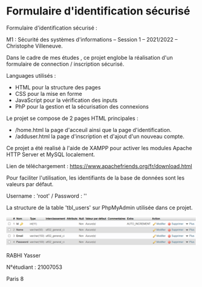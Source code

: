 # Formulaire d'identification sécurisé
Formulaire d'identification sécurisé : 

M1 : Sécurité des systèmes d'informations – Session 1 – 2021/2022 – Christophe Villeneuve.

Dans le cadre de mes études , ce projet englobe la réalisation d'un formulaire de connection / inscription sécurisé.

Languages utilisés : 
- HTML pour la structure des pages
- CSS pour la mise en forme
- JavaScript pour la vérification des inputs
- PhP pour la gestion et la sécurisation des connexions

Le projet se compose de 2 pages HTML principales :

- /home.html la page d'acceuil ainsi que la page d'identification.
- /adduser.html la page d'inscription et d'ajout d'un nouveau compte.

Ce projet a été realisé à l'aide de XAMPP pour activer les modules Apache HTTP Server et MySQL localement.

Lien de téléchargement :   https://www.apachefriends.org/fr/download.html

Pour faciliter l'utilisation, les identifiants de la base de données sont les valeurs par défaut. 

 Username : 'root' /   Password : ''  

La structure de la table 'tbl_users' sur PhpMyAdmin utilisée dans ce projet.


![alt text](https://github.com/YasserRabhi/form/blob/main/images/sql.PNG?raw=true)


RABHI Yasser

N°étudiant : 21007053


Paris 8
